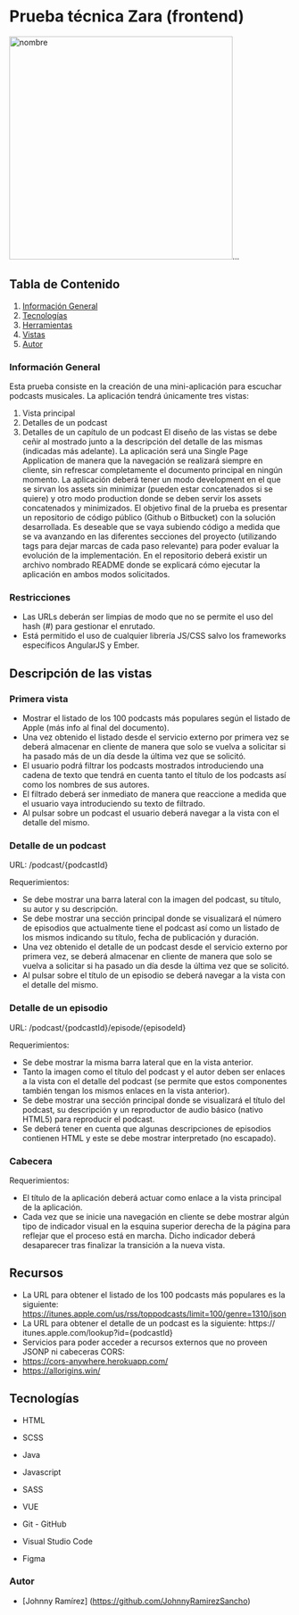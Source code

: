 # Prueba técnica Zara (frontend)

<img width="400" alt="nombre" src="https://yquetecuentas.com/f5/prueba-tecnica-zara/index.jpg">...
   
## Tabla de Contenido
1. [Información General](#Info-General)
2. [Tecnologías](#Tecnologías)
3. [Herramientas](#Herramientas)
4. [Vistas](#Vistas)
5. [Autor](#Auto)

### Información General
Esta prueba consiste en la creación de una mini-aplicación para escuchar
podcasts musicales.
La aplicación tendrá únicamente tres vistas:
1. Vista principal
2. Detalles de un podcast
3. Detalles de un capítulo de un podcast
El diseño de las vistas se debe ceñir al mostrado junto a la descripción del detalle de
las mismas (indicadas más adelante).
La aplicación será una Single Page Application de manera que la navegación se realizará
siempre en cliente, sin refrescar completamente el documento principal en ningún
momento.
La aplicación deberá tener un modo development en el que se sirvan los assets sin
minimizar (pueden estar concatenados si se quiere) y otro modo production donde se
deben servir los assets concatenados y minimizados.
El objetivo final de la prueba es presentar un repositorio de código público (Github o
Bitbucket) con la solución desarrollada. Es deseable que se vaya subiendo código a
medida que se va avanzando en las diferentes secciones del proyecto (utilizando tags
para dejar marcas de cada paso relevante) para poder evaluar la evolución de la
implementación. En el repositorio deberá existir un archivo nombrado README donde se
explicará cómo ejecutar la aplicación en ambos modos solicitados.

### Restricciones
- Las URLs deberán ser limpias de modo que no se permite el uso del hash (#)
para gestionar el enrutado.
- Está permitido el uso de cualquier librería JS/CSS salvo los frameworks
específicos AngularJS y Ember.

## Descripción de las vistas
### Primera vista
- Mostrar el listado de los 100 podcasts más populares según el listado de Apple
(más info al final del documento).
- Una vez obtenido el listado desde el servicio externo por primera vez se deberá
almacenar en cliente de manera que solo se vuelva a solicitar si ha pasado más
de un día desde la última vez que se solicitó.
- El usuario podrá filtrar los podcasts mostrados introduciendo una cadena de texto
que tendrá en cuenta tanto el título de los podcasts así como los nombres de sus
autores.
- El filtrado deberá ser inmediato de manera que reaccione a medida que el usuario
vaya introduciendo su texto de filtrado.
- Al pulsar sobre un podcast el usuario deberá navegar a la vista con el
detalle del mismo.

### Detalle de un podcast
URL: /podcast/{podcastId}

Requerimientos:
- Se debe mostrar una barra lateral con la imagen del podcast, su título, su autor
y su descripción.
- Se debe mostrar una sección principal donde se visualizará el número de episodios
que actualmente tiene el podcast así como un listado de los mismos indicando su
título, fecha de publicación y duración.
- Una vez obtenido el detalle de un podcast desde el servicio externo por primera
vez, se deberá almacenar en cliente de manera que solo se vuelva a solicitar si ha
pasado un día desde la última vez que se solicitó.
- Al pulsar sobre el título de un episodio se deberá navegar a la vista con el
detalle del mismo.

### Detalle de un episodio
URL: /podcast/{podcastId}/episode/{episodeId}

Requerimientos:
- Se debe mostrar la misma barra lateral que en la vista anterior.
- Tanto la imagen como el título del podcast y el autor deben ser enlaces a
la vista con el detalle del podcast (se permite que estos componentes
también tengan los mismos enlaces en la vista anterior).
- Se debe mostrar una sección principal donde se visualizará el título del
podcast, su descripción y un reproductor de audio básico (nativo HTML5) para
reproducir el podcast.
- Se deberá tener en cuenta que algunas descripciones de episodios contienen
HTML y este se debe mostrar interpretado (no escapado).

### Cabecera

Requerimientos:
- El título de la aplicación deberá actuar como enlace a la vista principal de la
aplicación.
- Cada vez que se inicie una navegación en cliente se debe mostrar algún tipo de
indicador visual en la esquina superior derecha de la página para reflejar que el
proceso está en marcha. Dicho indicador deberá desaparecer tras finalizar la
transición a la nueva vista.

## Recursos
- La URL para obtener el listado de los 100 podcasts más populares es la
siguiente:
https://itunes.apple.com/us/rss/toppodcasts/limit=100/genre=1310/json
- La URL para obtener el detalle de un podcast es la siguiente: https://
itunes.apple.com/lookup?id={podcastId}
- Servicios para poder acceder a recursos externos que no proveen JSONP ni
cabeceras CORS:
- https://cors-anywhere.herokuapp.com/
- https://allorigins.win/

## Tecnologías 
- HTML
- SCSS
- Java 
- Javascript
- SASS
- VUE

- Git - GitHub
- Visual Studio Code
- Figma

### Autor
- [Johnny Ramírez] (https://github.com/JohnnyRamirezSancho)